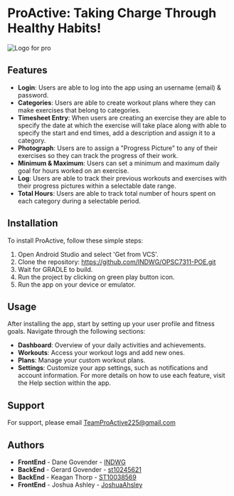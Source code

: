 # ProActive: Taking Charge Through Healthy Habits!
![Logo for pro](https://github.com/INDWG/OPSC7311-POE/assets/92745810/cca305bd-a969-4e85-af20-0d17f394f95a)

## Features

- **Login**: Users are able to log into the app using an username (email) & password.
- **Categories**: Users are able to create workout plans where they can make exercises that belong to categories.
- **Timesheet Entry**: When users are creating an exercise they are able to specify the date at which the exercise will take place along with able to specify the start and end times, add a description and assign it to a category.
- **Photograph**: Users are to assign a "Progress Picture" to any of their exercises so they can track the progress of their work.
- **Minimum & Maximum**: Users can set a minimum and maximum daily goal for hours worked on an exercise.
- **Log**: Users are able to track their previous workouts and exercises with their progress pictures within a selectable date range.
- **Total Hours**: Users are able to track total number of hours spent on each category during a selectable period.

## Installation

To install ProActive, follow these simple steps:

1. Open Android Studio and select 'Get from VCS'.
2. Clone the repository: https://github.com/INDWG/OPSC7311-POE.git
3. Wait for GRADLE to build.
4. Run the project by clicking on green play button icon.
5. Run the app on your device or emulator.

## Usage

After installing the app, start by setting up your user profile and fitness goals. Navigate through the following sections:

- **Dashboard**: Overview of your daily activities and achievements.
- **Workouts**: Access your workout logs and add new ones.
- **Plans**: Manage your custom workout plans.
- **Settings**: Customize your app settings, such as notifications and account information.
For more details on how to use each feature, visit the Help section within the app.

## Support

For support, please email TeamProActive225@gmail.com

## Authors

- **FrontEnd** - Dane Govender - [INDWG](https://github.com/INDWG)
- **BackEnd** - Gerard Govender - [st10245621](https://github.com/st10245621)
- **BackEnd** - Keagan Thorp - [ST10038569](https://github.com/ST10038569)
- **FrontEnd** - Joshua Ashley - [JoshuaAhsley](https://github.com/JoshuaAshley)
